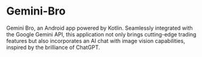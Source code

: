 # Gemini-Bro
Gemini Bro, an Android app powered by Kotlin. Seamlessly integrated with the Google Gemini API, this application not only brings cutting-edge trading features but also incorporates an AI chat with image vision capabilities, inspired by the brilliance of ChatGPT.

